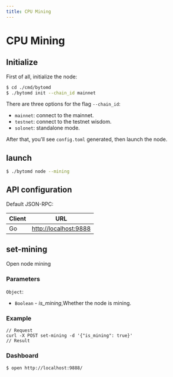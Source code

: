 ```yaml
---
title: CPU Mining
---
```


# CPU Mining

<a name="Initialize"></a>
## Initialize
First of all, initialize the node:

```bash
$ cd ./cmd/bytomd
$ ./bytomd init --chain_id mainnet
```

There are three options for the flag `--chain_id`:
* `mainnet`: connect to the mainnet.
* `testnet`: connect to the testnet wisdom.
* `solonet`: standalone mode.

After that, you'll see `config.toml` generated, then launch the node.

<a name="launch"></a>
## [](https://github.com/Bytom/bytom#launch)launch

```bash
$ ./bytomd node --mining
```

<a name="1d13f597"></a>
## API configuration

Default JSON-RPC:

| Client | URL |
| --- | --- |
| Go | [http://localhost:9888](http://localhost:9888/) |


<a name="set-mining"></a>
## set-mining

Open node mining

<a name="Parameters"></a>
### Parameters

`Object`:

* `Boolean` - _is_mining_,Whether the node is mining.

<a name="Example"></a>
### Example

```
// Request
curl -X POST set-mining -d '{"is_mining": true}'
// Result
```

<a name="Dashboard"></a>
### Dashboard

```
$ open http://localhost:9888/
```


